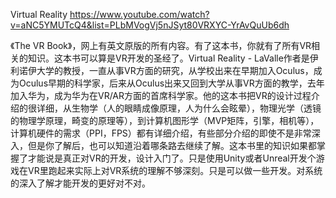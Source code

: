 Virtual Reality
https://www.youtube.com/watch?v=aNC5YMUTcQ4&list=PLbMVogVj5nJSyt80VRXYC-YrAvQuUb6dh


《The VR Book》，网上有英文原版的所有内容。有了这本书，你就有了所有VR相关的知识。这本书可以算是VR开发的圣经了。Virtual Reality - LaValle作者是伊利诺伊大学的教授，一直从事VR方面的研究，从学校出来在早期加入Oculus，成为Oculus早期的科学家，后来从Oculus出来又回到大学从事VR方面的教学，去年加入华为，成为华为在VR/AR方面的首席科学家。他的这本书把VR的设计过程介绍的很详细，从生物学（人的眼睛成像原理，人为什么会眩晕），物理光学（透镜的物理学原理，畸变的原理等），到计算机图形学（MVP矩阵，引擎，相机等），计算机硬件的需求（PPI，FPS）都有详细介绍，有些部分介绍的即使不是非常深入，但是你了解后，也可以知道沿着哪条路去继续了解。这本书里的知识如果都掌握了才能说是真正对VR的开发，设计入门了。只是使用Unity或者Unreal开发个游戏在VR里跑起来实际上对VR系统的理解不够深刻。只是可以做一些开发。对系统的深入了解才能开发的更好对不对。
